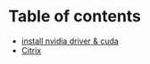 # Table of contents

* [install nvidia driver & cuda](Nvidia_driver_and_cuda.md)
* [Citrix](Citrix.md)

